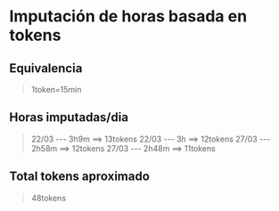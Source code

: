 # Imputación de horas basada en tokens

## Equivalencia

> 1token=15min

## Horas imputadas/dia

> 22/03 --- 3h9m ==> 13tokens
> 22/03 --- 3h ==> 12tokens
> 27/03 --- 2h58m ==> 12tokens
> 27/03 --- 2h48m ==> 11tokens

## Total tokens aproximado

> 48tokens
